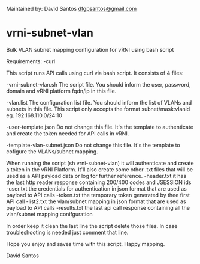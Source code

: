 Maintained by: David Santos dfgpsantos@gmail.com

# vrni-subnet-vlan
Bulk VLAN subnet mapping configuration for vRNI using bash script

Requirements:
-curl

This script runs API calls using curl via bash script.
It consists of 4 files:

-vrni-subnet-vlan.sh
The script file. You should inform the user, password, domain and vRNI platform fqdn/ip in this file.

-vlan.list
The configuration list file. You should inform the list of VLANs and subnets in this file.
This script only accepts the format subnet/mask:vlanid eg. 192.168.110.0/24:10 

-user-template.json
Do not change this file. It's the template to authenticate and create the token needed for API calls in vRNI.

-template-vlan-subnet.json
Do not change this file. It's the template to cofigure the VLANs/subnet mapping.

When running the script (sh vrni-subnet-vlan) it will authenticate and create a token in the vRNI Platform.
It'll also create some other .txt files that will be used as a API payload data or log for further reference.
-header.txt
it has the last http reader response containing 200/400 codes and JSESSION ids
-user.txt
the credentials for authentication in json format that are used as payload to API calls
-token.txt
the temporary token generated by thee first API call
-list2.txt 
the vlan/subnet mapping in json format that are used as payload to API calls
-results.txt
the last api call response containing all the vlan/subnet mapping conifguration

In order keep it clean the last line the script delete those files. In case troubleshooting is needed just comment that line.

Hope you enjoy and saves time with this script.
Happy mapping.

David Santos


